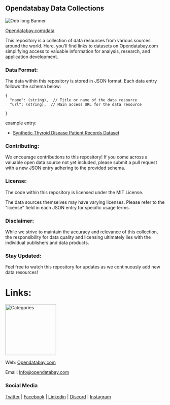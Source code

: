 ## Opendatabay Data Collections
![Odb long Banner](https://github.com/Opendatabay/Datasets/assets/169787519/c2fc1fcf-7fe2-4d53-84a7-2d1c7b0abe8c)



[Opendatabay.com/data](https://opendatabay.com/data)


This repository is a collection of data resources from various sources around the world. Here, you'll find links to datasets on Opendatabay.com simplifying access to valuable information for analysis, research, and application development.

### Data Format:

The data within this repository is stored in JSON format. Each data entry follows the schema below:

```
{
  "name": (string),  // Title or name of the data resource
  "url": (string),  // Main access URL for the data resource

}
```
example entry:
- [Synthetic Thyroid Disease Patient Records Dataset](https://www.opendatabay.com/data/synthetic/29d83513-a58a-493f-bd5d-2bd38ef7d2ac)


### Contributing:

We encourage contributions to this repository! If you come across a valuable open data source not yet included, please submit a pull request with a new JSON entry adhering to the provided schema.

### License:

The code within this repository is licensed under the MIT License.

The data sources themselves may have varying licenses. Please refer to the "license" field in each JSON entry for specific usage terms.

### Disclaimer:

While we strive to maintain the accuracy and relevance of this collection, the responsibility for data quality and licensing ultimately lies with the individual publishers and data products.

### Stay Updated:

Feel free to watch this repository for updates as we continuously add new data resources!




# Links:
<img width="160" alt="Categories" src="https://github.com/Opendatabay/Datasets/tree/main/Categories">




Web: [Opendatabay.com](https://www.opendatabay.com/)

Email: Info@opendatabay.com


### Social Media

[Twitter](https://x.com/Open_databay) | 
[Facebook](https://www.facebook.com/opendatabay/) | 
[Linkedin](https://www.linkedin.com/company/opendatabay/) | 
[Discord](https://discord.gg/vtZ6mV49Ea) | 
[Instagram](https://www.instagram.com/opendatabay/) 
